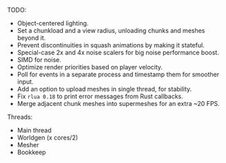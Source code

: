 
TODO:

- Object-centered lighting.
- Set a chunkload and a view radius, unloading chunks and meshes beyond it.
- Prevent discontinuities in squash animations by making it stateful.
- Special-case 2x and 4x noise scalers for big noise performance boost.
- SIMD for noise.
- Optimize render priorities based on player velocity.
- Poll for events in a separate process and timestamp them for smoother input.
- Add an option to upload meshes in single thread, for stability.
- Fix `rlua 0.18` to print error messages from Rust callbacks.
- Merge adjacent chunk meshes into supermeshes for an extra ~20 FPS.

Threads:

- Main thread
- Worldgen (x cores/2)
- Mesher
- Bookkeep
